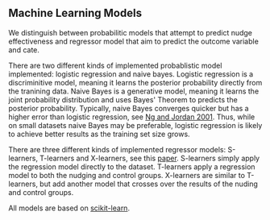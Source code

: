 ## Machine Learning Models

We distinguish between probabilitic models that attempt to predict nudge effectiveness and regressor model that aim to predict the outcome variable and cate.

There are two different kinds of implemented probablistic model implemented: logistic regression and naive bayes. Logistic regression is a discriminitive model, meaning it learns the posterior probability directly from the tranining data. Naive Bayes is a generative model, meaning it learns the joint probability distribution and uses Bayes' Theorem to predicts the posterior probability. Typically, naive Bayes converges quicker but has a higher error than logistic regression, see [Ng and Jordan 2001](https://dl.acm.org/doi/10.5555/2980539.2980648). Thus, while on small datasets naive Bayes may be preferable, logistic regression is likely to achieve better results as the training set size grows.

There are three different kinds of implemented regressor models: S-learners, T-learners and X-learners, see this [paper](https://doi.org/10.1073/pnas.1804597116). S-learners simply apply the regression model directly to the dataset. T-learners apply a regression model to both the nudging and control groups. X-learners are similar to T-learners, but add another model that crosses over the results of the nuding and control groups.

All models are based on [scikit-learn](https://scikit-learn.org).